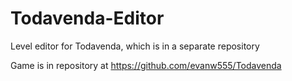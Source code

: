 # Todavenda-Editor
Level editor for Todavenda, which is in a separate repository

Game is in repository at https://github.com/evanw555/Todavenda
